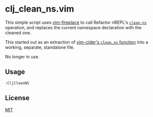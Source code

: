 # clj_clean_ns.vim

This simple script uses [vim-fireplace](https://github.com/tpope/vim-fireplace) to call Refactor nREPL's [`clean-ns`](https://github.com/clojure-emacs/refactor-nrepl#clean-ns)
operation, and replaces the current namespace declaration with the cleaned one.

This started out as an extraction of [vim-cider's `clean_ns` function](https://github.com/clojure-vim/vim-cider/) into a
working, separate, standalone file.

No longer in use.

## Usage

```vim
:CljCleanNS
```

## License

[MIT](./LICENSE.md)
